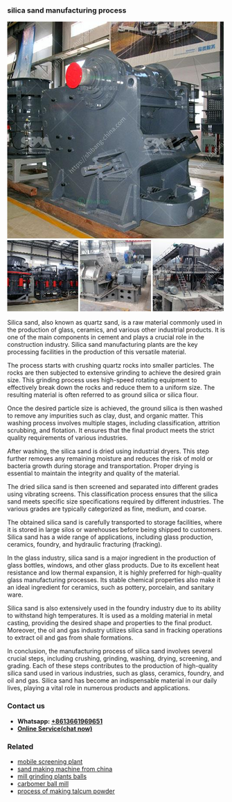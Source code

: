 <h3>silica sand manufacturing process</h3><img src='1704857058.jpg' alt=''><p>Silica sand, also known as quartz sand, is a raw material commonly used in the production of glass, ceramics, and various other industrial products. It is one of the main components in cement and plays a crucial role in the construction industry. Silica sand manufacturing plants are the key processing facilities in the production of this versatile material.</p><p>The process starts with crushing quartz rocks into smaller particles. The rocks are then subjected to extensive grinding to achieve the desired grain size. This grinding process uses high-speed rotating equipment to effectively break down the rocks and reduce them to a uniform size. The resulting material is often referred to as ground silica or silica flour.</p><p>Once the desired particle size is achieved, the ground silica is then washed to remove any impurities such as clay, dust, and organic matter. This washing process involves multiple stages, including classification, attrition scrubbing, and flotation. It ensures that the final product meets the strict quality requirements of various industries.</p><p>After washing, the silica sand is dried using industrial dryers. This step further removes any remaining moisture and reduces the risk of mold or bacteria growth during storage and transportation. Proper drying is essential to maintain the integrity and quality of the material.</p><p>The dried silica sand is then screened and separated into different grades using vibrating screens. This classification process ensures that the silica sand meets specific size specifications required by different industries. The various grades are typically categorized as fine, medium, and coarse.</p><p>The obtained silica sand is carefully transported to storage facilities, where it is stored in large silos or warehouses before being shipped to customers. Silica sand has a wide range of applications, including glass production, ceramics, foundry, and hydraulic fracturing (fracking).</p><p>In the glass industry, silica sand is a major ingredient in the production of glass bottles, windows, and other glass products. Due to its excellent heat resistance and low thermal expansion, it is highly preferred for high-quality glass manufacturing processes. Its stable chemical properties also make it an ideal ingredient for ceramics, such as pottery, porcelain, and sanitary ware.</p><p>Silica sand is also extensively used in the foundry industry due to its ability to withstand high temperatures. It is used as a molding material in metal casting, providing the desired shape and properties to the final product. Moreover, the oil and gas industry utilizes silica sand in fracking operations to extract oil and gas from shale formations.</p><p>In conclusion, the manufacturing process of silica sand involves several crucial steps, including crushing, grinding, washing, drying, screening, and grading. Each of these steps contributes to the production of high-quality silica sand used in various industries, such as glass, ceramics, foundry, and oil and gas. Silica sand has become an indispensable material in our daily lives, playing a vital role in numerous products and applications.</p><h3>Contact us</h3><ul><li><strong>Whatsapp:&nbsp;<a href="https://wa.me/8613661969651">+8613661969651</a></strong></li><li><a href="https://swt.shibang-china.com/?git&amp;zhl&amp;silica sand manufacturing process"><strong>Online Service(chat now)</strong></a></li></ul><h3>Related</h3><ul><li><a href='mobile screening plant.md'>mobile screening plant</a></li><li><a href='sand making machine from china.md'>sand making machine from china</a></li><li><a href='mill grinding plants balls.md'>mill grinding plants balls</a></li><li><a href='carbomer ball mill.md'>carbomer ball mill</a></li><li><a href='process of making talcum powder.md'>process of making talcum powder</a></li></ul>